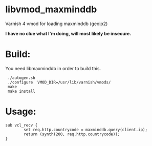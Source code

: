 libvmod_maxminddb
=================

Varnish 4 vmod for loading maxminddb (geoip2)

**I have no clue what I'm doing, will most likely be insecure.**



Build:
=================
You need libmaxminddb in order to build this.

```
 ./autogen.sh
 ./configure  VMOD_DIR=/usr/lib/varnish/vmods/
 make
 make install
```

Usage:
=================
```
sub vcl_recv {
        set req.http.countrycode = maxminddb.query(client.ip);
        return (synth(200, req.http.countrycode));
}

```
